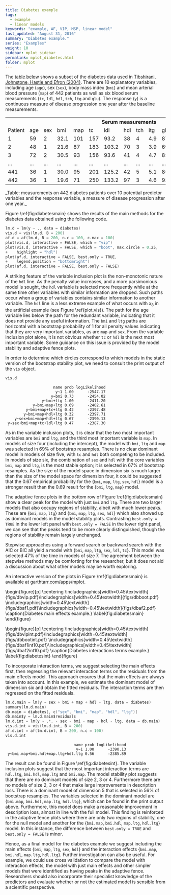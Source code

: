 ```yaml
---
title: Diabetes example
tags:
  - example
  - linear models
keywords: "example, AF, VIP, MSP, linear model"
last_updated: "August 31, 2016"
summary: "Diabetes example."
series: "Examples"
weight: 10
sidebar: mplot_sidebar
permalink: mplot_diabetes.html
folder: mplot
---
```



The [table below](#tab:diabetes) shows a subset of the diabetes data used in [Tibshirani, Johnstone, Hastie and Efron (2004)](http://doi.org/10.1214/009053604000000067 "Tibshirani RJ, Johnstone I, Hastie T, Efron B (2004). “Least Angle Regression.” The Annals of Statistics, 32(2), 407–499.").  There are 10 explanatory variables, including age (`age`), sex (`sex`), body mass index (`bmi`) and mean arterial blood pressure (`map`) of 442 patients as well as six blood serum measurements (`tc`, `ldl`, `hdl`, `tch`, `ltg` and `glu`).  The response (`y`) is a continuous measure of disease progression one year after the baseline measurements. 

<div id="tab:diabetes">
<table class="tg">
  <tr>
    <th class="tg-yw4l"></th>
    <th class="tg-yw4l"></th>
    <th class="tg-yw4l"></th>
    <th class="tg-yw4l"></th>
    <th class="tg-yw4l"></th>
    <th class="tg-yw4l" colspan="6">Serum measurements</th>
    <th class="tg-yw4l">Response</th>
  </tr>
  <tr>
    <td class="tg-yw4l">Patient</td>
    <td class="tg-yw4l">age</td>
    <td class="tg-yw4l">sex</td>
    <td class="tg-yw4l">bmi</td>
    <td class="tg-yw4l">map</td>
    <td class="tg-yw4l">tc</td>
    <td class="tg-yw4l">ldl</td>
    <td class="tg-yw4l">hdl</td>
    <td class="tg-yw4l">tch</td>
    <td class="tg-yw4l">ltg</td>
    <td class="tg-yw4l">glu</td>
    <td class="tg-yw4l">y</td>
  </tr>
  <tr>
    <td class="tg-yw4l">1</td>
    <td class="tg-yw4l">59</td>
    <td class="tg-yw4l">2</td>
    <td class="tg-yw4l">32.1</td>
    <td class="tg-yw4l">101</td>
    <td class="tg-yw4l">157</td>
    <td class="tg-yw4l">93.2</td>
    <td class="tg-yw4l">38</td>
    <td class="tg-yw4l">4</td>
    <td class="tg-yw4l">4.9</td>
    <td class="tg-yw4l">87</td>
    <td class="tg-yw4l">151</td>
  </tr>
  <tr>
    <td class="tg-yw4l">2</td>
    <td class="tg-yw4l">48</td>
    <td class="tg-yw4l">1</td>
    <td class="tg-yw4l">21.6</td>
    <td class="tg-yw4l">87</td>
    <td class="tg-yw4l">183</td>
    <td class="tg-yw4l">103.2</td>
    <td class="tg-yw4l">70</td>
    <td class="tg-yw4l">3</td>
    <td class="tg-yw4l">3.9</td>
    <td class="tg-yw4l">69</td>
    <td class="tg-yw4l">75</td>
  </tr>
  <tr>
    <td class="tg-yw4l">3</td>
    <td class="tg-yw4l">72</td>
    <td class="tg-yw4l">2</td>
    <td class="tg-yw4l">30.5</td>
    <td class="tg-yw4l">93</td>
    <td class="tg-yw4l">156</td>
    <td class="tg-yw4l">93.6</td>
    <td class="tg-yw4l">41</td>
    <td class="tg-yw4l">4</td>
    <td class="tg-yw4l">4.7</td>
    <td class="tg-yw4l">85</td>
    <td class="tg-yw4l">141</td>
  </tr>
  <tr>
    <td class="tg-yw4l">...</td>
    <td class="tg-yw4l">...</td>
    <td class="tg-yw4l">...</td>
    <td class="tg-yw4l">...</td>
    <td class="tg-yw4l">...</td>
    <td class="tg-yw4l">...</td>
    <td class="tg-yw4l">...</td>
    <td class="tg-yw4l">...</td>
    <td class="tg-yw4l">...</td>
    <td class="tg-yw4l">...</td>
    <td class="tg-yw4l">...</td>
    <td class="tg-yw4l">...</td>
  </tr>
  <tr>
    <td class="tg-yw4l">441</td>
    <td class="tg-yw4l">36</td>
    <td class="tg-yw4l">1</td>
    <td class="tg-yw4l">30.0</td>
    <td class="tg-yw4l">95</td>
    <td class="tg-yw4l">201</td>
    <td class="tg-yw4l">125.2</td>
    <td class="tg-yw4l">42</td>
    <td class="tg-yw4l">5</td>
    <td class="tg-yw4l">5.1</td>
    <td class="tg-yw4l">85</td>
    <td class="tg-yw4l">220</td>
  </tr>
  <tr>
    <td class="tg-yw4l">442</td>
    <td class="tg-yw4l">36</td>
    <td class="tg-yw4l">1</td>
    <td class="tg-yw4l">19.6</td>
    <td class="tg-yw4l">71</td>
    <td class="tg-yw4l">250</td>
    <td class="tg-yw4l">133.2</td>
    <td class="tg-yw4l">97</td>
    <td class="tg-yw4l">3</td>
    <td class="tg-yw4l">4.6</td>
    <td class="tg-yw4l">92</td>
    <td class="tg-yw4l">57</td>
  </tr>
</table>
</div>
_Table: measurements on 442 diabetes patients over 10 potential predictor variables and the response variable, a measure of disease progression after one year._

Figure \ref{fig:diabetesmain} shows the results of the main methods for the diabetes data obtained using the following code.

```s
lm.d = lm(y ~ ., data = diabetes)
vis.d = vis(lm.d, B = 200)
af.d = af(lm.d, B = 200, n.c = 100, c.max = 100)
plot(vis.d, interactive = FALSE, which = "vip")
plot(vis.d, interactive = FALSE, which = "boot", max.circle = 0.25,
+    highlight = "hdl")
plot(af.d, interactive = FALSE, best.only = TRUE, 
+    legend.position = "bottomright")
plot(af.d, interactive = FALSE, best.only = FALSE)
```


A striking feature of the variable inclusion plot is the non-monotonic nature of the `hdl` line.   As the penalty value increases, and a more parsimonious model is sought, the `hdl` variable is selected more frequently while at the same time other variables with similar information are dropped.  Such paths occur when a group of variables contains similar information to another variable.  The `hdl` line is a less extreme example of what occurs with $x_8$ in the artificial example (see Figure \ref{plot.vis}).   The path for the age variable lies below the path for the redundant variable, indicating that it does not provide any useful information. The `bmi` and `ltg` paths are horizontal with a bootstrap probability of 1 for all penalty values indicating that they are very important variables, as are `map` and `sex`.  From the variable inclusion plot alone, it is not obvious whether `tc` or `hdl` is the next most important variable.  Some guidance on this issue is provided by the model stability and adaptive fence plots.

In order to determine which circles correspond to which models in the static version of the bootstrap stability plot, we need to consult the print output of the `vis` object.

```s
vis.d
```

```
                     name prob logLikelihood
                      y~1 1.00      -2547.17
                    y~bmi 0.73      -2454.02
                y~bmi+ltg 1.00      -2411.20
            y~bmi+map+ltg 0.69      -2402.61
         y~bmi+map+tc+ltg 0.42      -2397.48
        y~bmi+map+hdl+ltg 0.32      -2397.71
    y~sex+bmi+map+hdl+ltg 0.67      -2390.13
 y~sex+bmi+map+tc+ldl+ltg 0.47      -2387.30
```



As in the variable inclusion plots, it is clear that the two most important variables are `bmi` and `ltg`, and the third most important variable is  `map`.  In models of size four (including the intercept), the model with `bmi`, `ltg` and `map` was selected in 69% of bootstrap resamples.  There is no clear dominant model in models of size five, with `tc` and `hdl` both competing to be included.  In models of size six, the combination of `sex` and `hdl` with the core variables `bmi`, `map` and `ltg`, is the most stable option; it is selected in 67% of bootstrap resamples.  As the size of the model space in dimension six is much larger than the size of the model space for dimension four, it could be suggested that the 0.67 empirical probability for the {`bmi`, `map`, `ltg`, `sex`, `hdl`} model is a stronger result than the 0.69 result for the {`bmi`, `ltg`, `map`} model. 

The adaptive fence plots in the bottom row of Figure \ref{fig:diabetesmain} show a clear peak for the model with just `bmi` and `ltg`. There are two larger models that also occupy regions of stability, albeit with much lower peaks.  These are {`bmi`, `map`, `ltg`} and {`bmi`, `map`, `ltg`, `sex`, `hdl`} which also showed up as dominant models in the model stability plots.  Contrasting  `best.only = TRUE` in the lower left panel with  `best.only = FALSE` in the lower right panel, we can see that the peaks tend to be more clearly distinguished, though the regions of stability remain largely unchanged.

Stepwise approaches using a forward search or backward search with the AIC or BIC all yield a model with {`bmi`, `map`, `ltg`, `sex`, `ldl`, `tc`}.  This model was selected 47% of the time in models of size 7.  The agreement between the stepwise methods may be comforting for the researcher, but it does not aid a discussion about what other models may be worth exploring.

An interactive version of the plots in Figure \ref{fig:diabetesmain} is available at garthtarr.com/apps/mplot.

\begin{figure}[p]
\centering
\includegraphics[width=0.45\textwidth]{figs/dbvip.pdf}\includegraphics[width=0.45\textwidth]{figs/dbboot.pdf}
\includegraphics[width=0.45\textwidth]{figs/dbaf1.pdf}\includegraphics[width=0.45\textwidth]{figs/dbaf2.pdf}
\caption{Diabetes main effects example.}
\label{fig:diabetesmain}
\end{figure}

\begin{figure}[p]
\centering
\includegraphics[width=0.45\textwidth]{figs/dbvipint.pdf}\includegraphics[width=0.45\textwidth]{figs/dbbootint.pdf}
\includegraphics[width=0.45\textwidth]{figs/dbaf1int10.pdf}\includegraphics[width=0.45\textwidth]{figs/dbaf2int10.pdf}
\caption{Diabetes interactions terms example.}
\label{fig:diabetesint}
\end{figure}


To incorporate interaction terms, we suggest selecting the main effects first, then regressing the relevant interaction terms on the residuals from the main effects model.  This approach ensures that the main effects are always taken into account. In this example, we estimate the dominant model of dimension six and obtain the fitted residuals.  The interaction terms are then regressed on the fitted residuals. 

```s
lm.d.main = lm(y ~ sex + bmi + map + hdl + ltg, data = diabetes)
summary(lm.d.main)
db.main = diabetes[, c("sex", "bmi", "map", "hdl", "ltg")]
db.main$y = lm.d.main$residuals
lm.d.int = lm(y ~ .*. - sex - bmi - map - hdl - ltg, data = db.main)
vis.d.int = vis(lm.d.int, B = 200)
af.d.int = af(lm.d.int, B = 200, n.c = 100)
vis.d.int
```

```
                              name prob logLikelihood
                               y~1 1.00      -2390.13
 y~bmi.map+bmi.hdl+map.ltg+hdl.ltg 0.56      -2385.89
```

The result can be found in Figure \ref{fig:diabetesint}. The variable inclusion plots suggest that the most important interaction terms are `hdl.ltg`, `bmi.hdl`, `map.ltg` and `bmi.map`.  The model stability plot suggests that there are no dominant models of size 2, 3 or 4.  Furthermore there are no models of size 2, 3 or 4 that make large improvements in description loss. There is a dominant model of dimension 5 that is selected in 56% of bootstrap resamples.  The variables selected in the dominant model are {`bmi.map`, `bmi.hdl`, `map.ltg`, `hdl.ltg`}, which can be found in the print output above.  Furthermore, this model does make a reasonable improvement in description loss, almost in line with the full model.  This finding is reinforced in the adaptive fence plots where there are only two regions of stability, one for the null model and another for the {`bmi.map`, `bmi.hdl`, `map.ltg`, `hdl.ltg`} model. In this instance, the difference between `best.only = TRUE` and `best.only = FALSE` is minor.


Hence, as a final model for the diabetes example we suggest including the main effects {`bmi`, `map`, `ltg`, `sex`, `hdl`} and the interaction effects {`bmi.map`, `bmi.hdl`, `map.ltg`, `hdl.ltg`}.  Further investigation can also be useful.  For example, we could use cross validation to compare the model with interaction effects, the model with just main effects and other simpler models that were identified as having peaks in the adaptive fence.  Researchers should also incorporate their specialist knowledge of the predictors and evaluate whether or not the estimated model is sensible from a scientific perspective.
